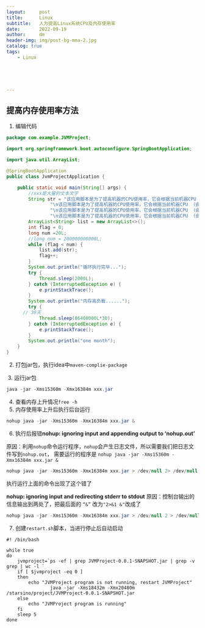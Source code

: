 ```yaml
---
layout:     post
title:      Linux
subtitle:   人为提高Linux系统CPU及内存使用率
date:       2022-09-19
author:     dm
header-img: img/post-bg-mma-2.jpg
catalog: true
tags:
    - Linux





---
```


## 提高内存使用率方法

1. 编辑代码

```java
package com.example.JVMProject;

import org.springframework.boot.autoconfigure.SpringBootApplication;

import java.util.ArrayList;

@SpringBootApplication
public class JvmProjectApplication {

	public static void main(String[] args) {
		//xxx是大量的文本文字
		String str = "该应用脚本是为了提高机器的CPU使用率，它会根据当前机器CPU （会自动排除本程序进程所占用CPU%） 决定是否需要”协助“已提高当前机器的CPU的使用率；\n" +
				"\n该应用脚本是为了提高机器的CPU使用率，它会根据当前机器CPU （会自动排除本程序进程所占用CPU%） 决定是否需要”协助“已提高当前机器的CPU的使用率；\n" +
				"\n该应用脚本是为了提高机器的CPU使用率，它会根据当前机器CPU （会自动排除本程序进程所占用CPU%） 决定是否需要”协助“已提高当前机器的CPU的使用率；\n" +
				"\n该应用脚本是为了提高机器的CPU使用率，它会根据当前机器CPU （会自动排除本程序进程所占用CPU%） 决定是否需要”协助“已提高当前机器的CPU的使用率；\n";
		ArrayList<String> list = new ArrayList<>();
		int flag = 0;
		long num =20L;
		//long num = 200000000000L;
		while (flag < num) {
			list.add(str);
			flag++;
		}
		System.out.println("循环执行完毕...");
		try {
			Thread.sleep(2000L);
		} catch (InterruptedException e) {
			e.printStackTrace();
		}
		System.out.println("内存高负载......");
		try {
      // 30天
			Thread.sleep(86400000L*30);
		} catch (InterruptedException e) {
			e.printStackTrace();
		}
		System.out.println("one month");
	}
}

```

2. 打包jar包，执行idea中`maven-complie-package`

​	3. 运行jar包

```java
java -jar -Xms15360m -Xmx16384m xxx.jar
```

4. 查看内存上升情况`free -h`
5. 内存使用率上升后执行后台运行

```java
nohup java -jar -Xms15360m -Xmx16384m xxx.jar &
```

6. 执行后报错**nohup: ignoring input and appending output to ‘nohup.out’**

原因：利用`nohup`命令运行程序，`nohup`会产生日志文件，所以需要我们把日志文件写到`nohup.out`，
需要运行的程序是 `nohup java -jar -Xms15360m -Xmx16384m xxx.jar &`

``` java
nohup java -jar -Xms15360m -Xmx16384m xxx.jar > /dev/null 2> /dev/null &
```

执行运行上面的命令出现了这个错了

**nohup: ignoring input and redirecting stderr to stdout**
原因：控制台输出的信息输出到两处了，把最后面的 `“&”` 改为`"2>&1 &"`改成了

```java
nohup java -jar -Xms15360m -Xmx16384m xxx.jar > /dev/null 2 > /dev/null 2>&1 &
```

7. 创建`restart.sh`脚本，当进行停止后自动启动

```shell
#! /bin/bash

while true
do
	jvmproject=`ps -ef | grep JVMProject-0.0.1-SNAPSHOT.jar | grep -v grep | wc -l ` 
	if [ $jvmproject -eq 0 ] 
	then
		echo "JVMProject program is not running, restart JVMProject"
                java -jar -Xms18432m -Xmx20480m /starsino/project/JVMProject-0.0.1-SNAPSHOT.jar
	else
		echo "JVMProject program is running"
	fi
	sleep 5
done
```

